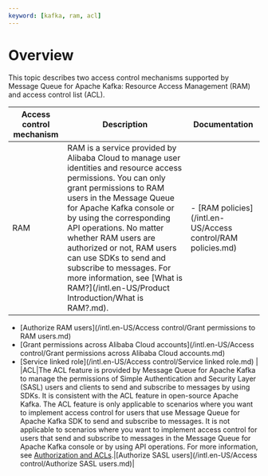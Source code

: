 ```yaml
---
keyword: [kafka, ram, acl]
---
```


# Overview

This topic describes two access control mechanisms supported by Message Queue for Apache Kafka: Resource Access Management \(RAM\) and access control list \(ACL\).

|Access control mechanism|Description|Documentation|
|------------------------|-----------|-------------|
|RAM|RAM is a service provided by Alibaba Cloud to manage user identities and resource access permissions. You can only grant permissions to RAM users in the Message Queue for Apache Kafka console or by using the corresponding API operations. No matter whether RAM users are authorized or not, RAM users can use SDKs to send and subscribe to messages. For more information, see [What is RAM?](/intl.en-US/Product Introduction/What is RAM?.md).|-   [RAM policies](/intl.en-US/Access control/RAM policies.md)
-   [Authorize RAM users](/intl.en-US/Access control/Grant permissions to RAM users.md)
-   [Grant permissions across Alibaba Cloud accounts](/intl.en-US/Access control/Grant permissions across Alibaba Cloud accounts.md)
-   [Service linked role](/intl.en-US/Access control/Service linked role.md) |
|ACL|The ACL feature is provided by Message Queue for Apache Kafka to manage the permissions of Simple Authentication and Security Layer \(SASL\) users and clients to send and subscribe to messages by using SDKs. It is consistent with the ACL feature in open-source Apache Kafka. The ACL feature is only applicable to scenarios where you want to implement access control for users that use Message Queue for Apache Kafka SDK to send and subscribe to messages. It is not applicable to scenarios where you want to implement access control for users that send and subscribe to messages in the Message Queue for Apache Kafka console or by using API operations. For more information, see [Authorization and ACLs](http://kafka.apache.org/090/documentation.html#security_authz).|[Authorize SASL users](/intl.en-US/Access control/Authorize SASL users.md)|

